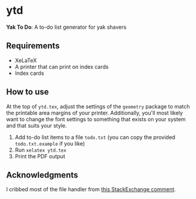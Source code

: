 # ytd

**Yak To Do**: A to-do list generator for yak shavers

## Requirements
* XeLaTeX
* A printer that can print on index cards
* Index cards

## How to use

At the top of `ytd.tex`, adjust the settings of the `geometry` package to match the printable area margins of your printer. Additionally, you'll most likely want to change the font settings to something that exists on your system and that suits your style.

1. Add to-do list items to a file `todo.txt` (you can copy the provided `todo.txt.example` if you like)
2. Run `xelatex ytd.tex`
3. Print the PDF output

## Acknowledgments

I cribbed most of the file handler from [this StackExchange comment](https://tex.stackexchange.com/questions/256685/items-from-file-in-itemize-environment).
